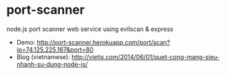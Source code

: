 port-scanner
============

node.js port scanner web service using evilscan & express

- Demo: http://port-scanner.herokuapp.com/port/scan?ip=74.125.225.167&port=80
- Blog (vietnamese): http://vietjs.com/2014/06/01/quet-cong-mang-sieu-nhanh-su-dung-node-js/
